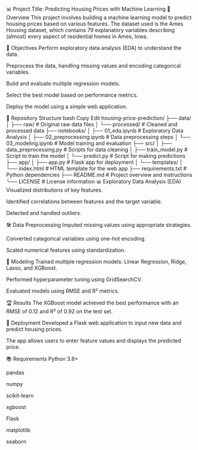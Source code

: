 📊 Project Title: Predicting Housing Prices with Machine Learning
📝 Overview
This project involves building a machine learning model to predict housing prices based on various features. The dataset used is the Ames Housing dataset, which contains 79 explanatory variables describing (almost) every aspect of residential homes in Ames, Iowa.

🎯 Objectives
Perform exploratory data analysis (EDA) to understand the data.

Preprocess the data, handling missing values and encoding categorical variables.

Build and evaluate multiple regression models.

Select the best model based on performance metrics.

Deploy the model using a simple web application.

📁 Repository Structure
bash
Copy
Edit
housing-price-prediction/
├── data/
│   ├── raw/                # Original raw data files
│   └── processed/          # Cleaned and processed data
├── notebooks/
│   ├── 01_eda.ipynb        # Exploratory Data Analysis
│   ├── 02_preprocessing.ipynb  # Data preprocessing steps
│   └── 03_modeling.ipynb   # Model training and evaluation
├── src/
│   ├── data_preprocessing.py   # Scripts for data cleaning
│   ├── train_model.py      # Script to train the model
│   └── predict.py          # Script for making predictions
├── app/
│   ├── app.py              # Flask app for deployment
│   └── templates/
│       └── index.html      # HTML template for the web app
├── requirements.txt        # Python dependencies
├── README.md               # Project overview and instructions
└── LICENSE                 # License information
📊 Exploratory Data Analysis (EDA)
Visualized distributions of key features.

Identified correlations between features and the target variable.

Detected and handled outliers.

🛠️ Data Preprocessing
Imputed missing values using appropriate strategies.

Converted categorical variables using one-hot encoding.

Scaled numerical features using standardization.

🤖 Modeling
Trained multiple regression models: Linear Regression, Ridge, Lasso, and XGBoost.

Performed hyperparameter tuning using GridSearchCV.

Evaluated models using RMSE and R² metrics.

🏆 Results
The XGBoost model achieved the best performance with an RMSE of 0.12 and R² of 0.92 on the test set.

🚀 Deployment
Developed a Flask web application to input new data and predict housing prices.

The app allows users to enter feature values and displays the predicted price.

📚 Requirements
Python 3.8+

pandas

numpy

scikit-learn

xgboost

Flask

matplotlib

seaborn
